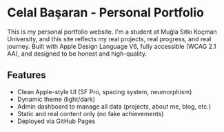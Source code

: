 # Celal Başaran - Personal Portfolio

This is my personal portfolio website. I'm a student at Muğla Sıtkı Koçman University, and this site reflects my real projects, real progress, and real journey. Built with Apple Design Language V6, fully accessible (WCAG 2.1 AA), and designed to be honest and high-quality.

## Features
- Clean Apple-style UI (SF Pro, spacing system, neumorphism)
- Dynamic theme (light/dark)
- Admin dashboard to manage all data (projects, about me, blog, etc.)
- Static and real content only (no fake achievements)
- Deployed via GitHub Pages
